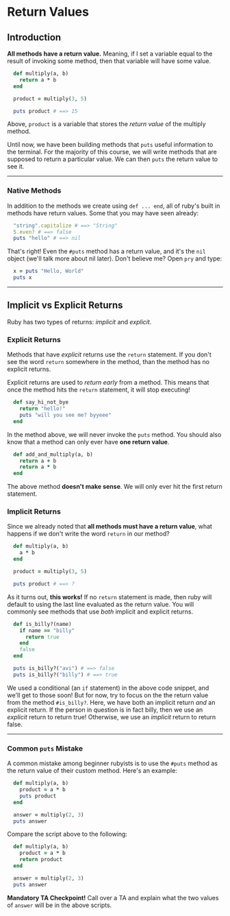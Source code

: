 # Return Values

## Introduction

**All methods have a return value.** Meaning, if I set a variable equal to the result of invoking some method, then that variable will have some value.

```ruby
  def multiply(a, b)
    return a * b
  end

  product = multiply(3, 5)

  puts product # ==> 15
```

Above, `product` is a variable that stores the *return value* of the multiply method.

Until now, we have been building methods that `puts` useful information to the terminal. For the majority of this course, we will write methods that are supposed to return a particular value. We can then `puts` the return value to see it.

---
### Native Methods

In addition to the methods we create using `def ... end`, all of ruby's built in methods have return values. Some that you may have seen already:

  ```ruby
    "string".capitalize # ==> "String"
    5.even? # ==> false
    puts "hello" # ==> nil
  ```

That's right! Even the `#puts` method has a return value, and it's the `nil` object (we'll talk more about nil later). Don't believe me? Open `pry`
and type:

  ```ruby
    x = puts "Hello, World"
    puts x
  ```

---

## Implicit vs Explicit Returns

Ruby has two types of returns: *implicit* and *explicit*.

### Explicit Returns

Methods that have *explicit* returns use the `return` statement. If you don't see the word `return` somewhere in the method, than the method has no explicit returns.

Explicit returns are used to *return early* from a method. This means that once the method hits the `return` statement, it will stop executing!

```ruby
  def say_hi_not_bye
    return "hello!"
    puts "will you see me? byyeee"
  end
```

In the method above, we will never invoke the `puts` method. You should also know that a method can only ever have **one return value**.

```ruby
  def add_and_multiply(a, b)
    return a + b
    return a * b
  end
```

The above method **doesn't make sense**. We will only ever hit the first return statement.

### Implicit Returns

Since we already noted that **all methods must have a return value**, what happens if we don't write the word `return` in our method?

```ruby
  def multiply(a, b)
    a * b
  end

  product = multiply(3, 5)

  puts product # ==> ?
```

As it turns out, **this works!** If no `return` statement is made, then ruby will default to using the last line evaluated as the return value. You will commonly see methods that use *both* implicit and explicit returns.

```ruby
  def is_billy?(name)
    if name == "billy"
      return true
    end
    false
  end

  puts is_billy?("avi") # ==> false
  puts is_billy?("billy") # ==> true
```

We used a conditional (an `if` statement) in the above code snippet, and we'll get to those soon! But for now, try to focus on the the return value from the method `#is_billy?`. Here, we have both an implicit return *and* an explicit return. If the person in question is in fact billy, then we use an *explicit* return to return true! Otherwise, we use an *implicit* return to return false.

---

### Common `puts` Mistake

A common mistake among beginner rubyists is to use the `#puts` method as the return value of their custom method. Here's an example:

```ruby
  def multiply(a, b)
    product = a * b
    puts product
  end

  answer = multiply(2, 3)
  puts answer
```

Compare the script above to the following:

```ruby
  def multiply(a, b)
    product = a * b
    return product
  end

  answer = multiply(2, 3)
  puts answer
```

**Mandatory TA Checkpoint!** Call over a TA and explain what the two values of `answer` will be in the above scripts.
